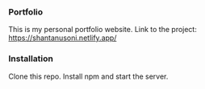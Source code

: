 ### Portfolio
This is my personal portfolio website. Link to the project: https://shantanusoni.netlify.app/

### Installation
Clone this repo.
Install npm and start the server.